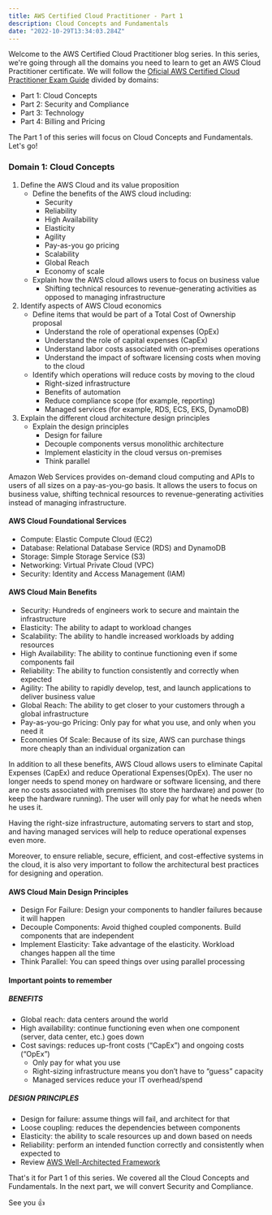 ```yaml
---
title: AWS Certified Cloud Practitioner - Part 1
description: Cloud Concepts and Fundamentals
date: "2022-10-29T13:34:03.284Z"
---
```


Welcome to the AWS Certified Cloud Practitioner blog series. In this series, we're going through all the domains you need to learn to get an AWS Cloud Practitioner certificate. We will follow the [Oficial AWS Certified Cloud Practitioner Exam Guide](https://d1.awsstatic.com/training-and-certification/docs-cloud-practitioner/AWS-Certified-Cloud-Practitioner_Exam-Guide.pdf) divided by domains:

- Part 1: Cloud Concepts
- Part 2: Security and Compliance 
- Part 3: Technology
- Part 4: Billing and Pricing

T﻿he Part 1 of this series will focus on Cloud Concepts and Fundamentals. Let's go!

### Domain 1: Cloud Concepts

1. Define the AWS Cloud and its value proposition
   - Define the benefits of the AWS cloud including:
     - Security
     - Reliability
     - High Availability
     - Elasticity
     - Agility
     - Pay-as-you go pricing
     - Scalability
     - Global Reach
     - Economy of scale
   - Explain how the AWS cloud allows users to focus on business value
     - Shifting technical resources to revenue-generating activities as opposed to managing infrastructure
2. Identify aspects of AWS Cloud economics
   - Define items that would be part of a Total Cost of Ownership proposal
     - Understand the role of operational expenses (OpEx)
     - Understand the role of capital expenses (CapEx)
     - Understand labor costs associated with on-premises operations
     - Understand the impact of software licensing costs when moving to the cloud
   - Identify which operations will reduce costs by moving to the cloud
     - Right-sized infrastructure
     - Benefits of automation
     - Reduce compliance scope (for example, reporting)
     - Managed services (for example, RDS, ECS, EKS, DynamoDB)
3. Explain the different cloud architecture design principles
   - Explain the design principles
     - Design for failure
     - Decouple components versus monolithic architecture
     - Implement elasticity in the cloud versus on-premises
     - Think parallel


Amazon Web Services provides on-demand cloud computing and APIs to users of all sizes on a pay-as-you-go basis. It allows the users to focus on business value, shifting technical resources to revenue-generating activities instead of managing infrastructure.

#### AWS Cloud Foundational Services

- Compute: Elastic Compute Cloud (EC2)
- Database: Relational Database Service (RDS) and DynamoDB
- Storage: Simple Storage Service (S3)
- Networking: Virtual Private Cloud (VPC)
- Security: Identity and Access Management (IAM)

#### AWS Cloud Main Benefits
- Security: Hundreds of engineers work to secure and maintain the infrastructure
- Elasticity: The ability to adapt to workload changes
- Scalability: The ability to handle increased workloads by adding resources
- High Availability: The ability to continue functioning even if some components fail
- Reliability: The ability to function consistently and correctly when expected
- Agility: The ability to rapidly develop, test, and launch applications to deliver business value
- Global Reach: The ability to get closer to your customers through a global infrastructure
- Pay-as-you-go Pricing: Only pay for what you use, and only when you need it
- Economies Of Scale: Because of its size, AWS can purchase things more cheaply than an individual organization can

In addition to all these benefits, AWS Cloud allows users to eliminate Capital Expenses (CapEx) and reduce Operational Expenses(OpEx). The user no longer needs to spend money on hardware or software licensing, and there are no costs associated with premises (to store the hardware) and power (to keep the hardware running). The user will only pay for what he needs when he uses it.

Having the right-size infrastructure, automating servers to start and stop, and having managed services will help to reduce operational expenses even more.

Moreover, to ensure reliable, secure, efficient, and cost-effective systems in the cloud, it is also very important to follow the architectural best practices for designing and operation.

#### AWS Cloud Main Design Principles

- Design For Failure: Design your components to handler failures because it will happen
- Decouple Components: Avoid thighed coupled components. Build components that are independent
- Implement Elasticity: Take advantage of the elasticity. Workload changes happen all the time
- Think Parallel: You can speed things over using parallel processing


#### Important points to remember

##### BENEFITS
- Global reach: data centers around the world
- High availability: continue functioning even when one component (server, data center, etc.) goes down
- Cost savings: reduces up-front costs (“CapEx”) and ongoing costs (“OpEx”)
  - Only pay for what you use
  - Right-sizing infrastructure means you don’t have to “guess” capacity
  - Managed services reduce your IT overhead/spend

##### DESIGN PRINCIPLES
- Design for failure: assume things will fail, and architect for that
- Loose coupling: reduces the dependencies between components
- Elasticity: the ability to scale resources up and down based on needs
- Reliability: perform an intended function correctly and consistently when expected to
- Review [AWS Well-Architected Framework](https://docs.aws.amazon.com/wellarchitected/latest/framework/welcome.html)


That's it for Part 1 of this series. We covered all the Cloud Concepts and Fundamentals. In the next part, we will convert Security and Compliance.

See you 👍